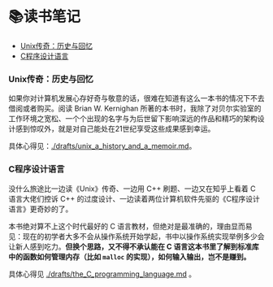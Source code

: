 # 📚读书笔记

<!-- @import "[TOC]" {cmd="toc" depthFrom=3 depthTo=6 orderedList=false} -->

<!-- code_chunk_output -->

- [Unix传奇：历史与回忆](#unix传奇历史与回忆)
- [C程序设计语言](#c程序设计语言)

<!-- /code_chunk_output -->

### Unix传奇：历史与回忆

如果你对计算机发展心存好奇与敬意的话，很难在知道有这么一本书的情况下不去借阅或者购买。阅读 Brian W. Kernighan 所著的本书时，我除了对贝尔实验室的工作环境之宽松、一个个出现的名字与为后世留下影响深远的作品和精巧的架构设计感到惊叹外，就是对自己能处在21世纪享受这些成果感到幸运。

具体心得见：[./drafts/unix_a_history_and_a_memoir.md](./drafts/unix_a_history_and_a_memoir.md)。

### C程序设计语言

没什么旅途比一边读《Unix》传奇、一边用 C++ 刷题、一边又在知乎上看着 C 语言大佬们控诉 C++ 的过度设计、一边读着两位计算机软件先驱的《C程序设计语言》更奇妙的了。

本书绝对算不上这个时代最好的 C 语言教材，但绝对是最准确的，理由显而易见：现在的初学者大多不会从操作系统开始学起，书中以操作系统实现举例多少会让新人感到吃力。**但换个思路，又不得不承认能在 C 语言这本书里了解到标准库中的函数如何管理内存（比如 `malloc` 的实现），如何输入输出，岂不是赚到。**

具体心得见 [./drafts/the_C_programming_language.md](./drafts/the_C_programming_language.md) 。
